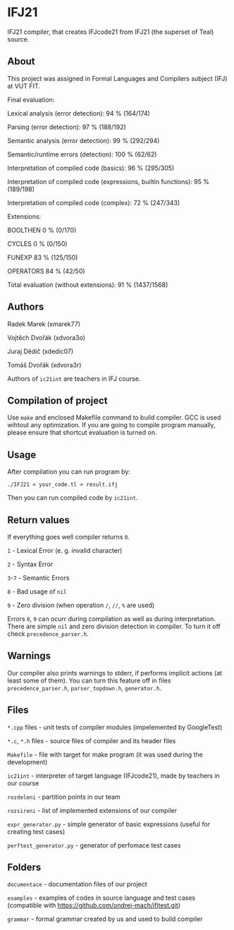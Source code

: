 # IFJ21
IFJ21 compiler, that creates IFJcode21 from IFJ21 (the superset of Teal) source.

## About
This project was assigned in Formal Languages and Compilers subject (IFJ) at VUT FIT.


Final evaluation:

Lexical analysis (error detection): 94 % (164/174)

Parsing (error detection): 97 % (188/192)

Semantic analysis (error detection): 99 % (292/294)

Semantic/runtime errors (detection): 100 % (62/62)

Interpretation of compiled code (basics): 96 % (295/305)

Interpretation of compiled code (expressions, builtin functions): 95 % (189/198)

Interpretation of compiled code (complex): 72 % (247/343)


Extensions:

BOOLTHEN 0 % (0/170)

CYCLES 0 % (0/150)

FUNEXP 83 % (125/150)

OPERATORS 84 % (42/50)


Total evaluation (without extensions): 91 % (1437/1568)


## Authors
Radek Marek (xmarek77)

Vojtěch Dvořák (xdvora3o)

Juraj Dědič (xdedic07)

Tomáš Dvořák (xdvora3r)


Authors of `ic21int` are teachers in IFJ course.

## Compilation of project
Use `make` and enclosed Makefile command to build compiler. GCC is used wihtout any optimization. 
If you are going to compile program manually, please ensure that shortcut evaluation is turned on.

## Usage
After compilation you can run program by:

`./IFJ21 < your_code.tl > result.ifj`

Then you can run compiled code by `ic21int`.

## Return values
If everything goes well compiler returns `0`.

`1` - Lexical Error (e. g. invalid character)

`2` - Syntax Error

`3`-`7` - Semantic Errors

`8` - Bad usage of `nil` 

`9` - Zero division (when operation `/`, `//`, `%` are used)

Errors `8`, `9` can ocurr during compilation as well as during interpretation.
There are simple `nil` and zero division detection in compiler. To turn it off check `precedence_parser.h`. 

## Warnings
Our compiler also prints warnings to stderr, if performs implicit actions (at least some of them).
You can turn this feature off in files  `precedence_parser.h`, `parser_topdown.h`, `generator.h`.

## Files

`*.cpp` files - unit tests of compiler modules (impelemented by GoogleTest)

`*.c`, `*.h` files - source files of compiler and its header files

`Makefile` - file with target for make program (it was used during the development)

`ic21int` - interpreter of target language (IFJcode21), made by teachers in our course

`rozdeleni` - partition points in our team

`rozsireni` - list of implemented extensions of our compiler

`expr_generator.py` - simple generator of basic expressions (useful for creating test cases)

`perftest_generator.py` - generator of perfomace test cases

## Folders

`documentace` - documentation files of our project

`examples` - examples of codes in source language and test cases (compatible with https://github.com/ondrej-mach/ifjtest.git)

`grammar` - formal grammar created by us and used to build compiler

